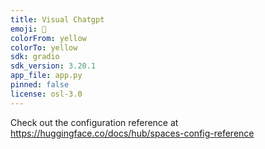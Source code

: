 ```yaml
---
title: Visual Chatgpt
emoji: 🐢
colorFrom: yellow
colorTo: yellow
sdk: gradio
sdk_version: 3.20.1
app_file: app.py
pinned: false
license: osl-3.0
---
```


Check out the configuration reference at https://huggingface.co/docs/hub/spaces-config-reference
